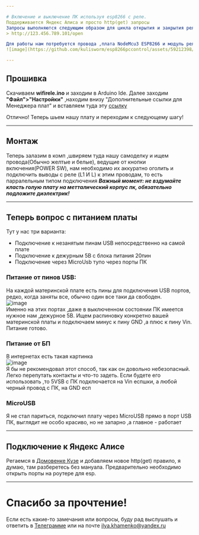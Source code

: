 ```yaml
---  

# Включение и выключение ПК используя esp8266 с реле.   
Поддерживается Яндекс Алиса и просто http(get) запросы   
Запросы выполняются следующим образом для цикла открытия и закрытия реле:  
> http://123.456.789.101/open

Для работы нам потребуется провода ,плата NodeMcu3 ESP8266 и модуль реле, схема подключения следующаяя:  
![image](https://github.com/kulisworm/esp8266pccontrol/assets/59212398/710b0a74-acc3-4de6-88f7-1ade025d7c8d)  

---  
```


## Прошивка  
Скачиваем **wifirele.ino** и заходим в Arduino Ide. Далее заходим **"Файл">"Настройки"** ,находим внизу "Дополнительные ссылки для Менеджера плат" и вставляем туда эту [ссылку](http://arduino.esp8266.com/stable/package_esp8266com_index.json "Просто скопируй меня, куда просят!")  

Отлично! Теперь шьем нашу плату и переходим к следующему шагу!  

 ---  
 
## Монтаж  
Теперь залазим в комп ,швиряем туда нашу самоделку и ищем провода(Обычно желтые и белые), ведущие от кнопки включения(POWER SW), нам необходимо их аккуратно оголить и подключить выводы с реле (L1 И L) к этим проводам, то есть парралельным типом подключения
***Важный момент: не вздумайте класть голую плату на метталический корпус пк, обязательно подложите диэлектрик!***  

---  

## Теперь вопрос с питанием платы  
Тут у нас три варианта:
* Подключение к незанятым пинам USB непосредственно на самой плате
* Подключение к дежурным 5В с блока питания 20пин
* Подключение через MicroUsb тупо через порты ПК
### Питание от пинов USB:  
На каждой материнской плате есть пины для подключения USB портов, редко, когда заняты все, обычно один все таки да свободен.  
![image](https://ae01.alicdn.com/kf/HT1maOzFQpXXXagOFbX0/206256178/HT1maOzFQpXXXagOFbX0.jpg?size=89762&height=426&width=800&hash=89b17764cde4898a722ebe37beabce59)  
Именно на этих портах ,даже в выключенном состоянии ПК имеется нужное нам ,дежурное 5В. Ищем распиновку конкретно вашей материнской платы и подключаем минус к пину GND ,а плюс к пину Vin. Питание готово.  

### Питание от БП  
В интернетах есть такая картинка  
![image](https://github.com/kulisworm/esp8266pccontrol/assets/59212398/cdab7080-040f-4859-b406-592282cdf00b)  
Я бы не рекомендовал этот способ, так как он довольно небезопасный. Легко перепутать контакты и что-то задеть. Если будете его использовать ,то 5VSB с ПК подключается на Vin еспшки, а любой черный провод с ПК, на GND есп  
### MicroUSB  
Я не стал париться, подключил плату через MicroUSB прямо в порт USB ПК, выглядит не особо красиво, но не запарно ,а главное - работает  

---  

## Подключение к Яндекс Алисе  
Регаемся в [Домовенке Кузе](https://alexstar.ru/ "ахахаха домовенок кузя") и добавляем новое http(get) правило, я думаю, там разберетесь без мануала. Предварительно необходимо открыть порты на роутере для esp. 

 ---
 
# Спасибо за прочтение!
Если есть какие-то замечания или вопросы, буду рад выслушать и ответить в [Телеграмме](https://t.me/onlykhamenko "Мой телеграм!") или на почте ilya.khamenko@yandex.ru

